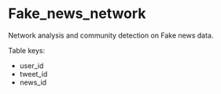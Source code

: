 # Fake_news_network
Network analysis and community detection on Fake news data.

Table keys:
- user_id
- tweet_id
- news_id
